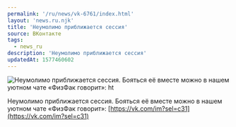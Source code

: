 ```yaml
---
permalink: '/ru/news/vk-6761/index.html'
layout: 'news.ru.njk'
title: 'Неумолимо приближается сессия'
source: ВКонтакте
tags:
  - news_ru
description: 'Неумолимо приближается сессия'
updatedAt: 1577460602
---
```

![Неумолимо приближается сессия. Бояться её вместе можно в нашем уютном чате «ФизФак говорит»: ht](https://sun9-18.userapi.com/impg/c854532/v854532341/1ac4c8/TEH4ZAkCyqs.jpg?size=864x1080&quality=96&proxy=1&sign=efd7e87e8a9e24dfa06545159687171b&c_uniq_tag=Nr8b-jWaTGxHUm5zG-UIE8mfnxkCs26ZMkNGvZGx4zs&type=album)

Неумолимо приближается сессия. Бояться её вместе можно в нашем уютном чате «ФизФак говорит»: [https://vk.com/im?sel=c31](https://vk.com/im?sel=c31)

